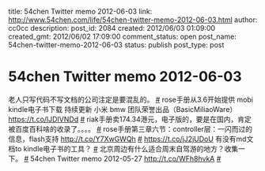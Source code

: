 title: 54chen Twitter memo 2012-06-03 
link: http://www.54chen.com/life/54chen-twitter-memo-2012-06-03.html
author: cc0cc
description: 
post_id: 2084
created: 2012/06/03 01:09:00
created_gmt: 2012/06/02 17:09:00
comment_status: open
post_name: 54chen-twitter-memo-2012-06-03
status: publish
post_type: post

# 54chen Twitter memo 2012-06-03 

老人只写代码不写文档的公司注定是要混乱的。 [#](http://twitter.com/54chen/statuses/208760574471979009) rose手册从3.6开始提供 mobi kindle电子书下载 持续更新 小米 bmw 团队荣誉出品（BasicMiliaoWare）https://t.co/lJDIVNDd [#](http://twitter.com/54chen/statuses/208085214226944000) riak手册卖174.34港元，电子版的，要是在国内，肯定被百度百科啥的收录了。。。。 [#](http://twitter.com/54chen/statuses/208019733600145408) rose手册第三章六节：controller层：一闪而过的信息，flash支持 <http://t.co/Y7XwGWQh> [#](http://twitter.com/54chen/statuses/207409334173446144) <https://t.co/jJ2jUDoU> 有没有md文档to kindle电子书的工具？ [#](http://twitter.com/54chen/statuses/207406434143580162) 北京周边有什么适合周末自驾游的地方？收集一下。 [#](http://twitter.com/54chen/statuses/207003755839885312) 54chen Twitter memo 2012-05-27 <http://t.co/WFh8hvkA> [#](http://twitter.com/54chen/statuses/206560980640075777)